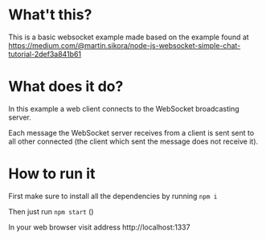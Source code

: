 # What't this?
This is a basic websocket example made based on the example found at https://medium.com/@martin.sikora/node-js-websocket-simple-chat-tutorial-2def3a841b61

# What does it do?
In this example a web client connects to the WebSocket broadcasting server.

Each message the WebSocket server receives from a client is sent sent to all other connected (the client which sent the message does not receive it).

# How to run it
First make sure to install all the dependencies by running `npm i`

Then just run `npm start` ()

In your web browser visit address http://localhost:1337